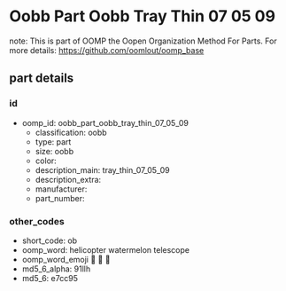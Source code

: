 # Oobb Part Oobb Tray Thin 07 05 09  

note: This is part of OOMP the Oopen Organization Method For Parts. For more details: https://github.com/oomlout/oomp_base

##  part details





### id
* oomp_id: oobb_part_oobb_tray_thin_07_05_09
  * classification: oobb
  * type: part
  * size: oobb
  * color: 
  * description_main: tray_thin_07_05_09
  * description_extra: 
  * manufacturer: 
  * part_number: 

### other_codes
* short_code: ob
* oomp_word: helicopter watermelon telescope
* oomp_word_emoji :helicopter: :watermelon: :telescope:
* md5_6_alpha: 91llh
* md5_6: e7cc95